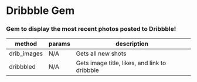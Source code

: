 # Dribbble Gem

### Gem to display the most recent photos posted to Dribbble!

| method | params | description |
| --- | --- | --- |
| drib_images | N/A | Gets all new shots |
| dribbbled | N/A | Gets image title, likes, and link to dribbble |